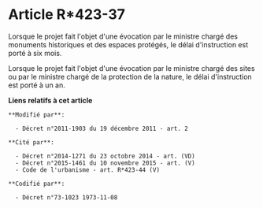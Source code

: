 # Article R*423-37

Lorsque le projet fait l'objet d'une évocation par le ministre chargé des monuments historiques et des espaces protégés, le
délai d'instruction est porté à six mois.

Lorsque le projet fait l'objet d'une évocation par le ministre chargé des sites ou par le ministre chargé de la protection de
la nature, le délai d'instruction est porté à un an.

**Liens relatifs à cet article**

	**Modifié par**:

	  - Décret n°2011-1903 du 19 décembre 2011 - art. 2

	**Cité par**:

	  - Décret n°2014-1271 du 23 octobre 2014 - art. (VD)
	  - Décret n°2015-1461 du 10 novembre 2015 - art. (V)
	  - Code de l'urbanisme - art. R*423-44 (V)

	**Codifié par**:

	  - Décret n°73-1023 1973-11-08

